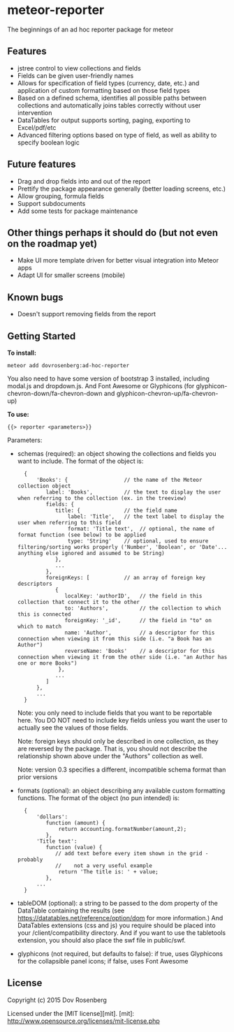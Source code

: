 # meteor-reporter

The beginnings of an ad hoc reporter package for meteor

## Features

* jstree control to view collections and fields
* Fields can be given user-friendly names
* Allows for specification of field types (currency, date, etc.) and application of custom formatting based on those field types
* Based on a defined schema, identifies all possible paths between collections and automatically joins tables correctly without user intervention
* DataTables for output supports sorting, paging, exporting to Excel/pdf/etc
* Advanced filtering options based on type of field, as well as ability to specify boolean logic

## Future features
* Drag and drop fields into and out of the report
* Prettify the package appearance generally (better loading screens, etc.)
* Allow grouping, formula fields
* Support subdocuments
* Add some tests for package maintenance

## Other things perhaps it should do (but not even on the roadmap yet)
* Make UI more template driven for better visual integration into Meteor apps
* Adapt UI for smaller screens (mobile)

## Known bugs
* Doesn't support removing fields from the report

## Getting Started

**To install:**

`meteor add dovrosenberg:ad-hoc-reporter`

You also need to have some version of bootstrap 3 installed, including modal.js and dropdown.js.  And Font Awesome or Glyphicons (for glyphicon-chevron-down/fa-chevron-down and  glyphicon-chevron-up/fa-chevron-up)

**To use:**

    {{> reporter <parameters>}}

Parameters:
* schemas (required): an object showing the collections and fields you want to include. The format of the object is:

        {
            'Books': {                  // the name of the Meteor collection object
               label: 'Books',          // the text to display the user when referring to the collection (ex. in the treeview)
               fields: {
                  title: {              // the field name
                      label: 'Title',   // the text label to display the user when referring to this field
                      format: 'Title text',  // optional, the name of format function (see below) to be applied
                      type: 'String'    // optional, used to ensure filtering/sorting works properly ('Number', 'Boolean', or 'Date'... anything else ignored and assumed to be String)
                  },
                  ...
               },
               foreignKeys: [           // an array of foreign key descriptors
                  {
                     localKey: 'authorID',   // the field in this collection that connect it to the other
                     to: 'Authors',          // the collection to which this is connected
                     foreignKey: '_id',      // the field in "to" on which to match
                     name: 'Author',         // a descriptor for this connection when viewing it from this side (i.e. "a Book has an Author")
                     reverseName: 'Books'    // a descriptor for this connection when viewing it from the other side (i.e. "an Author has one or more Books")
                   },
                  ...
               ]
            },
            ...
        }

   Note: you only need to include fields that you want to be reportable here.  You DO NOT need to include key fields unless you want the user to actually see the values of those fields.

   Note: foreign keys should only be described in one collection, as they are reversed by the package.  That is, you should not describe the relationship shown above under the "Authors" collection as well.  

   Note: version 0.3 specifies a different, incompatible schema format than prior versions
* formats (optional): an object describing any available custom formatting functions.  The format of the object (no pun intended) is:

        {
            'dollars':
               function (amount) {
            	   return accounting.formatNumber(amount,2);
               },
            'Title text':
               function (value) {
                  // add text before every item shown in the grid - probably
                  //    not a very useful example
            	   return 'The title is: ' + value;
               },
            ...
        }

* tableDOM (optional): a string to be passed to the dom property of the DataTable containing the results (see https://datatables.net/reference/option/dom for more information.)  And DataTables extensions (css and js) you require should be placed into your /client/compatibility directory.  And if you want to use the tabletools extension, you should also place the swf file in public/swf.
* glyphicons (not required, but defaults to false): if true, uses Glyphicons for the collapsible panel icons; if false, uses Font Awesome


## License
Copyright (c) 2015 Dov Rosenberg

Licensed under the [MIT license][mit].
[mit]: http://www.opensource.org/licenses/mit-license.php
